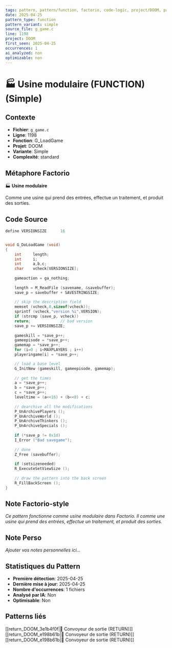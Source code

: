 ```yaml
---
tags: pattern, pattern/function, factorio, code-logic, project/DOOM, pattern/variant/simple
date: 2025-04-25
pattern_type: function
pattern_variant: simple
source_file: g_game.c
line: 1198
project: DOOM
first_seen: 2025-04-25
occurrences: 1
ai_analyzed: non
optimizable: non
---
```


# 🏭 Usine modulaire (FUNCTION) (Simple)

## Contexte
- **Fichier**: `g_game.c`
- **Ligne**: 1198
- **Fonction**: G_LoadGame
- **Projet**: DOOM
- **Variante**: Simple
- **Complexité**: standard

## Métaphore Factorio
🏭 **Usine modulaire**

Comme une usine qui prend des entrées, effectue un traitement, et produit des sorties.

## Code Source
```c
define VERSIONSIZE		16 


void G_DoLoadGame (void) 
{ 
    int		length; 
    int		i; 
    int		a,b,c; 
    char	vcheck[VERSIONSIZE]; 
	 
    gameaction = ga_nothing; 
	 
    length = M_ReadFile (savename, &savebuffer); 
    save_p = savebuffer + SAVESTRINGSIZE;
    
    // skip the description field 
    memset (vcheck,0,sizeof(vcheck)); 
    sprintf (vcheck,"version %i",VERSION); 
    if (strcmp (save_p, vcheck)) 
	return;				// bad version 
    save_p += VERSIONSIZE; 
			 
    gameskill = *save_p++; 
    gameepisode = *save_p++; 
    gamemap = *save_p++; 
    for (i=0 ; i<MAXPLAYERS ; i++) 
	playeringame[i] = *save_p++; 

    // load a base level 
    G_InitNew (gameskill, gameepisode, gamemap); 
 
    // get the times 
    a = *save_p++; 
    b = *save_p++; 
    c = *save_p++; 
    leveltime = (a<<16) + (b<<8) + c; 
	 
    // dearchive all the modifications
    P_UnArchivePlayers (); 
    P_UnArchiveWorld (); 
    P_UnArchiveThinkers (); 
    P_UnArchiveSpecials (); 
 
    if (*save_p != 0x1d) 
	I_Error ("Bad savegame");
    
    // done 
    Z_Free (savebuffer); 
 
    if (setsizeneeded)
	R_ExecuteSetViewSize ();
    
    // draw the pattern into the back screen
    R_FillBackScreen ();   
}
```

## Note Factorio-style
*Ce pattern fonctionne comme usine modulaire dans Factorio. Il comme une usine qui prend des entrées, effectue un traitement, et produit des sorties.*

## Note Perso
*Ajouter vos notes personnelles ici...*

## Statistiques du Pattern
- **Première détection**: 2025-04-25
- **Dernière mise à jour**: 2025-04-25
- **Nombre d'occurrences**: 1 fichiers
- **Analysé par IA**: Non
- **Optimisable**: Non

## Patterns liés
[[return_DOOM_3e1b4f0f|🚚 Convoyeur de sortie (RETURN)]]
[[return_DOOM_e198b61b|🚚 Convoyeur de sortie (RETURN)]]
[[return_DOOM_e198b61b|🚚 Convoyeur de sortie (RETURN)]]
